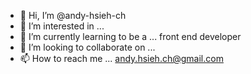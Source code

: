 - 👋 Hi, I’m @andy-hsieh-ch
- 👀 I’m interested in ... 
- 🌱 I’m currently learning to be a ... front end developer
- 💞️ I’m looking to collaborate on ...
- 📫 How to reach me ... andy.hsieh.ch@gmail.com

<!---
andy-hsieh-ch/andy-hsieh-ch is a ✨ special ✨ repository because its `README.md` (this file) appears on your GitHub profile.
You can click the Preview link to take a look at your changes.
--->
